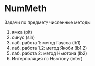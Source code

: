 # NumMeth
Задачи по предмету численные методы
1) ямка (pit)
2) cинус (sin)
3) лаб. работа 1: метод Гаусса (lb1)
4) лаб. работа 1.2: метод Якоби (lb1.2)
5) лаб. работа 2: метод Ньютона (lb2)
6) Интерполяция по Ньютону (inter)
